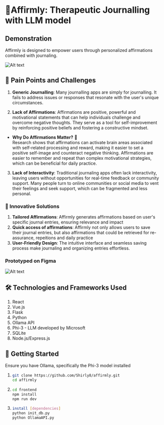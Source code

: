 # 📓Affirmly: Therapeutic Journalling with LLM model

## Demonstration
Affirmly is designed to empower users through personalized affirmations combined with journaling.

![Alt text](https://github.com/Shirly8/Affirmly/blob/547bcd8ad078a4bcb778d4ba582a8d4d6cededf9/Affirmly.gif)


## 🤔 Pain Points and Challenges
1. **Generic Journalling**: Many journalling apps are simply for journalling. It fails to address issues or responses that resonate with the user's unique circumstances.

2. **Lack of Affirmations**:  Affirmations are positive, powerful and motivational statements that can help individuals challenge and overcome negative thoughts. They serve as a tool for self-improvement by reinforcing positive beliefs and fostering a constructive mindset.

- **Why Do Affirmations Matter?** 🤔  
Research shows that affirmations can activate brain areas associated with self-related processing and reward, making it easier to set a positive self-image and counteract negative thinking. Affirmations are easier to remember and repeat than complex motivational strategies, which can be beneficial for daily practice.

3. **Lack of Interactivity**: Traditional journaling apps often lack interactivity, leaving users without opportunities for real-time feedback or community support. Many people turn to online communities or social media to vent their feelings and seek support, which can be fragmented and less personal.

### 🌟 Innovative Solutions
1. **Tailored Affirmations**: Affirmly generates affirmations based on user's specific journal entries, ensuring relevance and impact
2. **Quick access of affirmations**: Affirmly not only allows users to save their journal entries, but also affirmations that could be retrieved for re-assurance, repeitions and daily practice
3. **User-Friendly Design**: The intuitive interface and seamless saving process make journaling and organizing entries effortless.


### Prototyped on Figma
![Alt text](https://github.com/Shirly8/Affirmly/blob/1bc07ccce2f1b3cdbb57973f3423d81f2729ef43/Affirmly.png)


## 🛠 Technologies and Frameworks Used
1. React
2. Vue.js
3. Flask
4. Python
5. Ollama API
6. Phi-3 - LLM developed by Microsoft
7. SQLite
8. Node.js/Express.js



## 🚀 Getting Started
Ensure you have Ollama, specifically the Phi-3 model installed
1. ```bash
   git clone https://github.com/Shirly8/affirmly.git
   cd affirmly

   
2. ```bash
   cd frontend
   npm install
   npm run dev

3.  ```bash
    install [dependencies]
    python init_db.py
    python OllamaAPI.py

